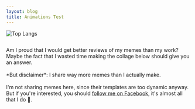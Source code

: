 ```yaml
---
layout: blog
title: Animations Test
---
```


![Top Langs](https://github-readme-stats.vercel.app/api/top-langs/?username=swahareddy&layout=compact)



<div style="float: right;">
<lottie-player src="https://assets1.lottiefiles.com/datafiles/HN7OcWNnoqje6iXIiZdWzKxvLIbfeCGTmvXmEm1h/data.json"  background="transparent"  speed="1"  style="width: 300px; height: 300px;"  loop  autoplay></lottie-player> 
</div>


<!-- <figure style="float:right;margin-left:45px;"><img src="/blogs/memes_images/yearbook.jpg" width="80%"></figure> -->
<p style="float:left;">Am I proud that I would get better reviews of my memes than my work?<br> Maybe the fact that I wasted time making the collage below should give you an answer.<br><br>
    *But disclaimer*: I share way more memes than I actually make.<br><br>
    I'm not sharing memes here, since their templates are too dynamic anyway.<br>But if you're interested, you should <a href="https://www.facebook.com/reddyswaha/" class="icon brands alt fa-facebook-f"><span class="label"></span> follow me on Facebook</a>, it's almost all that I do 🙁.
</p>

<lottie-player src="https://assets5.lottiefiles.com/packages/lf20_wzKgBd.json"  background="transparent"  speed="1"  style="width: 300px; height: 300px; text-align:right;"  loop  autoplay></lottie-player>

<lottie-player src="https://assets6.lottiefiles.com/packages/lf20_mSKMJp.json"  background="transparent"  speed="1"  style="width: 300px; height: 300px; alignSelf: center;"  loop  autoplay></lottie-player>